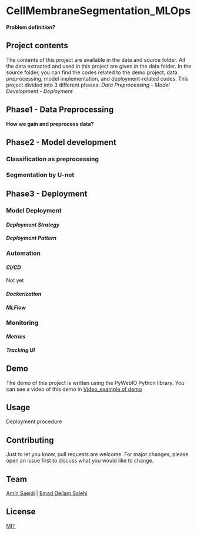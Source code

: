 # CellMembraneSegmentation_MLOps

**Problem definition?**

## Project contents
The contents of this project are available in the data and source folder. All the data extracted and used in this project are given in the data folder. In the source folder, you can find the codes related to the demo project, data preprocessing, model implementation, and deployment-related codes. This project divided into 3 different phases: *Data Preprocessing* - *Model Development* - *Deployment*

## Phase1 - Data Preprocessing
**How we gain and preprocess data?**

## Phase2 - Model development

### Classification as preprocessing

### Segmentation by U-net

## Phase3 - Deployment

### Model Deployment
#### *Deployment Strategy*
#### *Deployment Pattern*
### Automation
#### *CI/CD*
Not yet
#### *Dockerization*
#### *MLFlow*
### Monitoring
#### *Metrics*
#### *Tracking UI*

## Demo
The demo of this project is written using the PyWebIO Python library. You can see a video of this demo in [Video_example of demo]()

## Usage
Deployment procedure

## Contributing
Just to let you know, pull requests are welcome. For major changes, please open an issue first
to discuss what you would like to change.

## Team
[Amin Saeidi](https://github.com/Amin-Saeidi) | [Emad Deilam Salehi](https://github.com/Emad-Salehi)
## License
[MIT](https://choosealicense.com/licenses/mit/)
